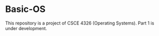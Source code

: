# Basic-OS
This repository is a project of CSCE 4326 (Operating Systems). Part 1 is under development.
